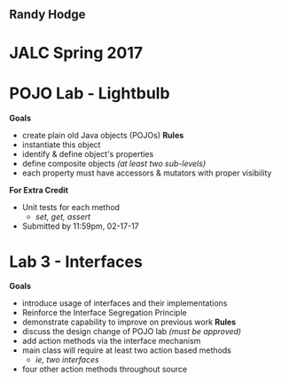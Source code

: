 ## Randy Hodge
# JALC Spring 2017
# POJO Lab - Lightbulb
**Goals**
* create plain old Java objects (POJOs)
**Rules**
* instantiate this object
* identify & define object's properties
* define composite objects *(at least two sub-levels)*
* each property must have accessors & mutators with proper visibility

**For Extra Credit**
* Unit tests for each method
  * *set, get, assert*
* Submitted by 11:59pm, 02-17-17

# Lab 3 - Interfaces
**Goals**
* introduce usage of interfaces and their implementations
* Reinforce the Interface Segregation Principle
* demonstrate capability to improve on previous work
**Rules**
* discuss the design change of POJO lab *(must be approved)*
* add action methods via the interface mechanism
* main class will require at least two action based methods
  * *ie, two interfaces*
* four other action methods throughout source
